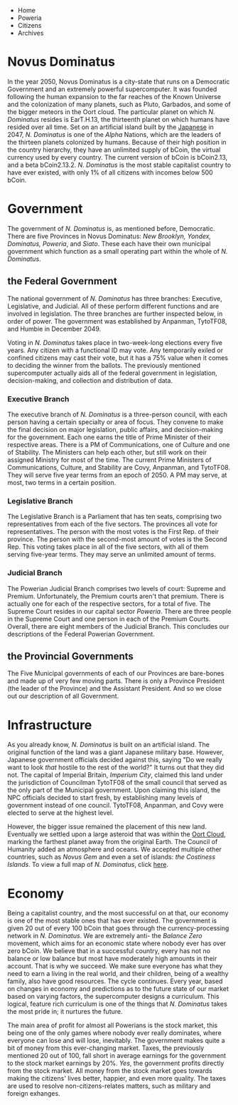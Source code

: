 + Home
+ Poweria
+ Citizens
+ Archives

# Novus Dominatus
In the year 2050, Novus Dominatus is a city-state that runs on a Democratic Government and an extremely powerful supercomputer. It was founded following the human expansion to the far reaches of the Known Universe and the colonization of many planets, such as Pluto, Garbados, and some of the bigger meteors in the Oort cloud. The particular planet on which _N. Dominatus_ resides is EarT.H.13, the thirteenth planet on which humans have resided over all time. Set on an artificial island built by the [Japanese](https://en.wikipedia.org/wiki/Japan) in 2047, _N. Dominatus_ is one of the _Alpha_ Nations, which are the leaders of the thirteen planets colonized by humans. Because of their high position in the country hierarchy, they have an unlimited supply of bCoin, the virtual currency used by every country. The current version of bCoin is bCoin2.13, and a beta bCoin2.13.2. _N. Dominatus_ is the most stable capitalist country to have ever existed, with only 1% of all citizens with incomes below 500 bCoin.

# Government

The government of _N. Dominatus_ is, as mentioned before, Democratic. There are five Provinces in Novus Dominatus: _New Brooklyn, Yondex, Dominatus, Poweria_, and _Siato_. These each have their own municipal government which function as a small operating part within the whole of _N. Dominatus_.

## the Federal Government

The national government of _N. Dominatus_ has three branches: Executive, Legislative, and Judicial. All of these perform different functions and are involved in legislation. The three branches are further inspected below, in order of power. The government was established by Anpanman, TytoTF08, and Humbie in December 2049.

Voting in _N. Dominatus_ takes place in two-week-long elections every five years. Any citizen with a functional ID may vote. Any temporarily exiled or confined citizens may cast their vote, but it has a 75% value when it comes to deciding the winner from the ballots. The previously mentioned supercomputer actually aids all of the federal government in legislation, decision-making, and collection and distribution of data.

### Executive Branch

The executive branch of _N. Dominatus_ is a three-person council, with each person having a certain specialty or area of focus. They convene to make the final decision on major legislation, public affairs, and decision-making for the government. Each one earns the title of Prime Minister of their respective areas. There is a PM of Communications, one of Culture and one of Stability. The Ministers can help each other, but still work on their assigned Ministry for most of the time. The current Prime Ministers of Communications, Culture, and Stability are Covy, Anpanman, and TytoTF08. They will serve five year terms from an epoch of 2050. A PM may serve, at most, two terms in a certain position.

### Legislative Branch

The Legislative Branch is a Parliament that has ten seats, comprising two representatives from each of the five sectors. The provinces all vote for representatives. The person with the most votes is the First Rep. of their province. The person with the second-most amount of votes is the Second Rep. This voting takes place in all of the five sectors, with all of them serving five-year terms. They may serve an unlimited amount of terms.

### Judicial Branch

The Powerian Judicial Branch comprises two levels of court: Supreme and Premium. Unfortunately, the Premium courts aren't that premium. There is actually one for each of the respective sectors, for a total of five. The Supreme Court resides in our capital sector _Poweria_. There are three people in the Supreme Court and one person in each of the Premium Courts. Overall, there are eight members of the Judicial Branch. This concludes our descriptions of the Federal Powerian Government.

## the Provincial Governments

The Five Municipal governments of each of our Provinces are bare-bones and made up of very few moving parts. There is only a Province President (the leader of the Province) and the Assistant President. And so we close out our description of all Government.

# Infrastructure

As you already know, _N. Dominatus_ is built on an artificial island. The original function of the land was a giant Japanese military base. However, Japanese government officials decided against this, saying "Do we really want to look _that_ hostile to the rest of the world?" It turns out that they did not. The capital of Imperial Britain, _Imperium City_, claimed this land under the jurisdiction of Councilman TytoTF08 of the small council that served as the only part of the Municipal government. Upon claiming this island, the NPC officials decided to start fresh, by establishing many levels of government instead of one council. TytoTF08, Anpanman, and Covy were elected to serve at the highest level.

However, the bigger issue remained the placement of this new land. Eventually we settled upon a large asteroid that was within the [Oort Cloud](https://en.wikipedia.org/wiki/Oort_cloud), marking the farthest planet away from the original Earth. The Council of Humanity added an atmosphere and oceans. We accepted multiple other countries, such as _Novus Gem_ and even a set of islands: _the Costiness Islands_. To view a full map of _N. Dominatus_, click [here](assets/map.n.Dominatus.png).

# Economy

Being a capitalist country, and the most successful on at that, our economy is one of the most stable ones that has ever existed. The government is given 20 out of every 100 bCoin that goes through the currency-processing network in _N. Dominatus_. We are extremely anti- the _Balance Zero_ movement, which aims for an economic state where nobody ever has over zero bCoin. We believe that in a successful country, every has not no balance or low balance but most have moderately high amounts in their account. That is why we succeed. We make sure everyone has what they need to earn a living in the real world, and their children, being of a wealthy family, also have good resources. The cycle continues. Every year, based on changes in economy and predictions as to the future state of our market based on varying factors, the supercomputer designs a curriculum. This logical, feature rich curriculum is one of the things that _N. Dominatus_ takes the most pride in; it nurtures the future. 

The main area of profit for almost all Powerians is the stock market, this being one of the only games where nobody ever really dominates, where everyone can lose and will lose, inevitably. The government makes quite a bit of money from this ever-changing market. Taxes, the previously mentioned 20 out of 100, fall short in average earnings for the government to the stock market earnings by 20%. _Yes_, the government profits directly from the stock market. All money from the stock market goes towards making the citizens' lives better, happier, and even more quality. The taxes are used to resolve non-citizens-relates matters, such as military and foreign exhanges.